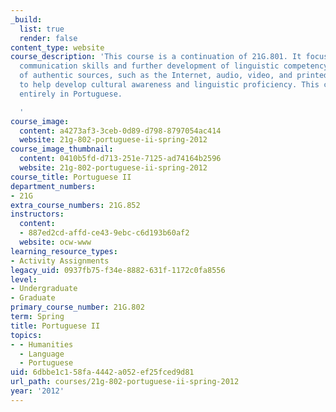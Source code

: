 ```yaml
---
_build:
  list: true
  render: false
content_type: website
course_description: 'This course is a continuation of 21G.801. It focuses on expanding
  communication skills and further development of linguistic competency using a variety
  of authentic sources, such as the Internet, audio, video, and printed materials,
  to help develop cultural awareness and linguistic proficiency. This course is conducted
  entirely in Portuguese.

  '
course_image:
  content: a4273af3-3ceb-0d89-d798-8797054ac414
  website: 21g-802-portuguese-ii-spring-2012
course_image_thumbnail:
  content: 0410b5fd-d713-251e-7125-ad74164b2596
  website: 21g-802-portuguese-ii-spring-2012
course_title: Portuguese II
department_numbers:
- 21G
extra_course_numbers: 21G.852
instructors:
  content:
  - 887ed2cd-affd-ce43-9ebc-c6d193b60af2
  website: ocw-www
learning_resource_types:
- Activity Assignments
legacy_uid: 0937fb75-f34e-8882-631f-1172c0fa8556
level:
- Undergraduate
- Graduate
primary_course_number: 21G.802
term: Spring
title: Portuguese II
topics:
- - Humanities
  - Language
  - Portuguese
uid: 6dbbe1c1-58fa-4442-a052-ef25fced9d81
url_path: courses/21g-802-portuguese-ii-spring-2012
year: '2012'
---
```


